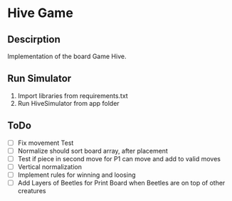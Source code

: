 # Hive Game

## Descirption
Implementation of the board Game Hive.

## Run Simulator
1. Import libraries from requirements.txt
2. Run HiveSimulator from app folder

## ToDo
- [ ] Fix movement Test
- [ ] Normalize should sort board array, after placement
- [ ] Test if piece in second move for P1 can move and add to valid moves
- [ ] Vertical normalization
- [ ] Implement rules for winning and loosing
- [ ] Add Layers of Beetles for Print Board when Beetles are on top of other creatures